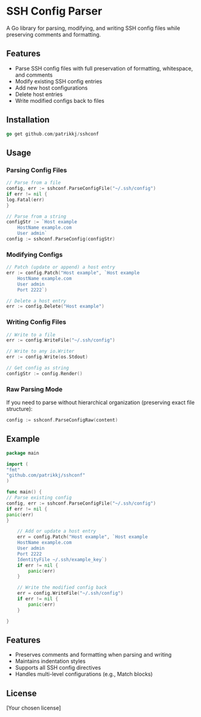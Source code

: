 # SSH Config Parser

A Go library for parsing, modifying, and writing SSH config files while preserving comments and formatting.

## Features

- Parse SSH config files with full preservation of formatting, whitespace, and comments
- Modify existing SSH config entries
- Add new host configurations
- Delete host entries
- Write modified configs back to files

## Installation

```go
go get github.com/patrikkj/sshconf
```

## Usage

### Parsing Config Files

```go
// Parse from a file
config, err := sshconf.ParseConfigFile("~/.ssh/config")
if err != nil {
log.Fatal(err)
}

// Parse from a string
configStr := `Host example
    HostName example.com
    User admin`
config := sshconf.ParseConfig(configStr)
```

### Modifying Configs

```go
// Patch (update or append) a host entry
err := config.Patch("Host example", `Host example
    HostName example.com
    User admin
    Port 2222`)

// Delete a host entry
err := config.Delete("Host example")
```

### Writing Config Files

```go
// Write to a file
err := config.WriteFile("~/.ssh/config")

// Write to any io.Writer
err := config.Write(os.Stdout)

// Get config as string
configStr := config.Render()
```

### Raw Parsing Mode

If you need to parse without hierarchical organization (preserving exact file structure):

```go
config := sshconf.ParseConfigRaw(content)
```

## Example

```go
package main

import (
"fmt"
"github.com/patrikkj/sshconf"
)

func main() {
// Parse existing config
config, err := sshconf.ParseConfigFile("~/.ssh/config")
if err != nil {
panic(err)
}

    // Add or update a host entry
    err = config.Patch("Host example", `Host example
    HostName example.com
    User admin
    Port 2222
    IdentityFile ~/.ssh/example_key`)
    if err != nil {
        panic(err)
    }

    // Write the modified config back
    err = config.WriteFile("~/.ssh/config")
    if err != nil {
        panic(err)
    }

}
```

## Features

- Preserves comments and formatting when parsing and writing
- Maintains indentation styles
- Supports all SSH config directives
- Handles multi-level configurations (e.g., Match blocks)

## License

[Your chosen license]
